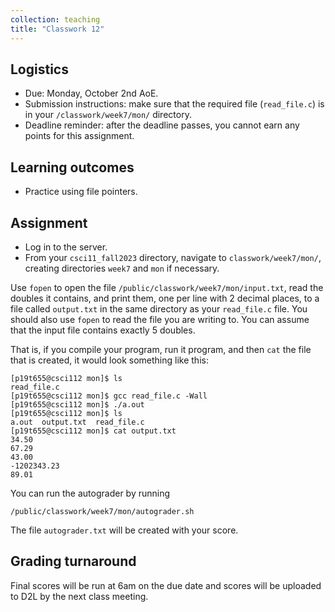 ```yaml
---
collection: teaching
title: "Classwork 12"
---
```


## Logistics
* Due: Monday, October 2nd AoE.
* Submission instructions: make sure that the required file (`read_file.c`) is in your
	`/classwork/week7/mon/` directory.
* Deadline reminder: after the deadline passes, you cannot earn any points for
	this assignment.

## Learning outcomes
* Practice using file pointers.

## Assignment

* Log in to the server.
* From your `csci11_fall2023` directory, navigate to `classwork/week7/mon/`, creating directories `week7` and `mon` if necessary.

Use `fopen` to open the file `/public/classwork/week7/mon/input.txt`, read the
doubles it contains, and print them, one per line with 2 decimal places, to a file called `output.txt`
in the same directory as your `read_file.c` file. You should also use `fopen`
to read the file you are writing to. You can assume that the input
file contains exactly 5 doubles.

That is, if you compile your program, run it program, and then `cat` the file
that is created, it would look something like this:

```
[p19t655@csci112 mon]$ ls
read_file.c
[p19t655@csci112 mon]$ gcc read_file.c -Wall
[p19t655@csci112 mon]$ ./a.out
[p19t655@csci112 mon]$ ls
a.out  output.txt  read_file.c
[p19t655@csci112 mon]$ cat output.txt
34.50
67.29
43.00
-1202343.23
89.01
```

You can run the autograder by running

```
/public/classwork/week7/mon/autograder.sh
```

The file `autograder.txt` will be created with your score.

## Grading turnaround
Final scores will be run at 6am on the due date and scores will be
uploaded to D2L by the next class meeting.
